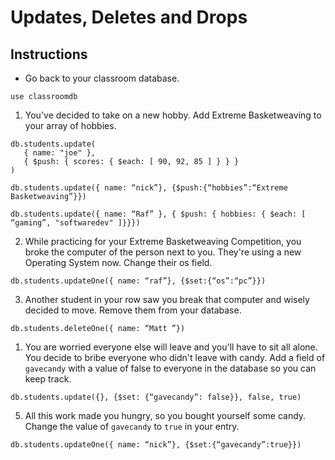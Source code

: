 # Updates, Deletes and Drops

## Instructions

* Go back to your classroom database.

```
use classroomdb
```

1. You've decided to take on a new hobby. Add Extreme Basketweaving to your array of hobbies.

```
db.students.update(
   { name: "joe" },
   { $push: { scores: { $each: [ 90, 92, 85 ] } } }
)

db.students.update({ name: “nick”}, {$push:{“hobbies”:“Extreme Basketweaving”}})

db.students.update({ name: “Raf” }, { $push: { hobbies: { $each: [ “gaming”, "softwaredev" ]}}})
```

2. While practicing for your Extreme Basketweaving Competition, you broke the computer of the person next to you. They're using a new Operating System now. Change their os field.

```
db.students.updateOne({ name: “raf”}, {$set:{“os”:“pc”}})
```

3. Another student in your row saw you break that computer and wisely decided to move. Remove them from your database.

```
db.students.deleteOne({ name: “Matt ”})
```

1. You are worried everyone else will leave and you'll have to sit all alone. You decide to bribe everyone who didn't leave with candy. Add a field of `gavecandy` with a value of false to everyone in the database so you can keep track.

```
db.students.update({}, {$set: {“gavecandy”: false}}, false, true)
```

5. All this work made you hungry, so you bought yourself some candy. Change the value of `gavecandy` to `true` in your entry.

```
db.students.updateOne({ name: “nick”}, {$set:{“gavecandy”:true}})
```
